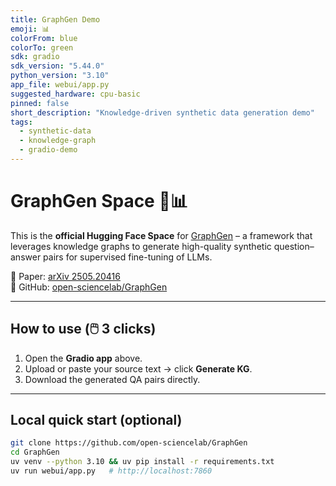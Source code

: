 ```yaml
---
title: GraphGen Demo
emoji: 📊
colorFrom: blue
colorTo: green
sdk: gradio
sdk_version: "5.44.0"
python_version: "3.10"
app_file: webui/app.py
suggested_hardware: cpu-basic
pinned: false
short_description: "Knowledge-driven synthetic data generation demo"
tags:
  - synthetic-data
  - knowledge-graph
  - gradio-demo
---
```


# GraphGen Space 🤖📊

This is the **official Hugging Face Space** for [GraphGen](https://github.com/open-sciencelab/GraphGen) – a framework that leverages knowledge graphs to generate high-quality synthetic question–answer pairs for supervised fine-tuning of LLMs.

🔗 Paper: [arXiv 2505.20416](https://arxiv.org/abs/2505.20416)  
🐙 GitHub: [open-sciencelab/GraphGen](https://github.com/open-sciencelab/GraphGen)

---

## How to use (🖱️ 3 clicks)

1. Open the **Gradio app** above.  
2. Upload or paste your source text → click **Generate KG**.  
3. Download the generated QA pairs directly.

---

## Local quick start (optional)

```bash
git clone https://github.com/open-sciencelab/GraphGen
cd GraphGen
uv venv --python 3.10 && uv pip install -r requirements.txt
uv run webui/app.py   # http://localhost:7860
```
